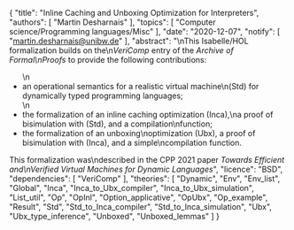 {
    "title": "Inline Caching and Unboxing Optimization for Interpreters",
    "authors": [
        "Martin Desharnais"
    ],
    "topics": [
        "Computer science/Programming languages/Misc"
    ],
    "date": "2020-12-07",
    "notify": [
        "martin.desharnais@unibw.de"
    ],
    "abstract": "\nThis Isabelle/HOL formalization builds on the\n<em>VeriComp</em> entry of the <em>Archive of Formal\nProofs</em> to provide the following contributions:  <ul>\n<li>an operational semantics for a realistic virtual machine\n(Std) for dynamically typed programming languages;</li>\n<li>the formalization of an inline caching optimization (Inca),\na proof of bisimulation with (Std), and a compilation\nfunction;</li> <li>the formalization of an unboxing\noptimization (Ubx), a proof of bisimulation with (Inca), and a simple\ncompilation function.</li> </ul>  This formalization was\ndescribed in the CPP 2021 paper <em>Towards Efficient and\nVerified Virtual Machines for Dynamic Languages</em>",
    "licence": "BSD",
    "dependencies": [
        "VeriComp"
    ],
    "theories": [
        "Dynamic",
        "Env",
        "Env_list",
        "Global",
        "Inca",
        "Inca_to_Ubx_compiler",
        "Inca_to_Ubx_simulation",
        "List_util",
        "Op",
        "OpInl",
        "Option_applicative",
        "OpUbx",
        "Op_example",
        "Result",
        "Std",
        "Std_to_Inca_compiler",
        "Std_to_Inca_simulation",
        "Ubx",
        "Ubx_type_inference",
        "Unboxed",
        "Unboxed_lemmas"
    ]
}